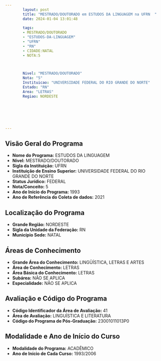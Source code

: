 ```yaml
---
        layout: post
        title: "MESTRADO/DOUTORADO em ESTUDOS DA LINGUAGEM na UFRN  "
        date: 2024-01-04 13:01:48
     
        tags:
        - MESTRADO/DOUTORADO
        - "ESTUDOS-DA-LINGUAGEM"
        - "UFRN"
        - "RN"
        - CIDADE:NATAL
        - NOTA:5
        
       

        Nivel: "MESTRADO/DOUTORADO"
        Nota: "5"
        Instituicao: "UNIVERSIDADE FEDERAL DO RIO GRANDE DO NORTE"
        Estado: "RN"
        Area: "LETRAS"
        Regiao: NORDESTE
        
        
        
        
        
        
---
```

## Visão Geral do Programa
- **Nome do Programa:** ESTUDOS DA LINGUAGEM
- **Nível:** MESTRADO/DOUTORADO
- **Sigla da Instituição:** UFRN
- **Instituição de Ensino Superior:** UNIVERSIDADE FEDERAL DO RIO GRANDE DO NORTE
- **Status Jurídico:** FEDERAL
- **Nota/Conceito:** 5
- **Ano de Início do Programa:** 1993
- **Ano de Referência do Coleta de dados:** 2021

## Localização do Programa
- **Grande Região:** NORDESTE
- **Sigla da Unidade da Federação:** RN
- **Município Sede:** NATAL

## Áreas de Conhecimento
- **Grande Área do Conhecimento:** LINGÜÍSTICA, LETRAS E ARTES
- **Área de Conhecimento:** LETRAS
- **Área Básica do Conhecimento:** LETRAS
- **Subárea:** NÃO SE APLICA
- **Especialidade:** NÃO SE APLICA

## Avaliação e Código do Programa
- **Código Identificador da Área de Avaliação:** 41
- **Área de Avaliação:** LINGUÍSTICA E LITERATURA
- **Código do Programa de Pós-Graduação:** 23001011013P0


## Modalidade e Ano de Início do Curso
- **Modalidade do Programa:** ACADÊMICO
- **Ano de Início de Cada Curso:** 1993/2006
